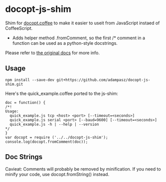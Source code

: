 docopt-js-shim
==============

Shim for [docopt.coffee](https://github.com/stuartcarnie/docopt.coffee) to make it easier to useit from JavaScript instaed of CoffeeScript.  

*  Adds helper method .fromComment, so the first /* comment in a function can be used as a python-style docstrings.

Please refer to [the original docs](http://docopt.org/) for more info.

Usage 
---------

```
npm install --save-dev git+https://github.com/adampasz/docopt-js-shim.git
```

Here's the quick_example.coffee ported to the js-shim:

```
doc = function() {
/*!	
Usage:
  quick_example.js tcp <host> <port> [--timeout=<seconds>]
  quick_example.js serial <port> [--baud=9600] [--timeout=<seconds>]
  quick_example.js -h | --help | --version
*/
}
var docopt = require ('../../docopt-js-shim');
console.log(docopt.fromComment(doc));
```

Doc Strings
----------
Cavieat: Comments will probably be removed by minification.  If you need to minify your code, use docopt.fromString() instead.

